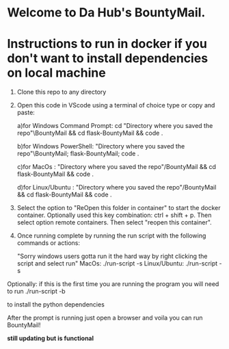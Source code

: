 # Welcome to Da Hub's BountyMail.


# Instructions to run in docker if you don't want to install dependencies on local machine

1. Clone this repo to any directory

2. Open this code in VScode using a terminal of choice type or copy and paste:

	a)for Windows Command Prompt: cd "Directory where you saved the repo"\BountyMail && cd flask-BountyMail && code .
	
	b)for Windows PowerShell: "Directory where you saved the repo"\BountyMail; flask-BountyMail; code .

 	c)for MacOs :  "Directory where you saved the repo"/BountyMail && cd flask-BountyMail && code .

	d)for Linux/Ubuntu : "Directory where you saved the repo"/BountyMail && cd flask-BountyMail && code .

3. Select the option to "ReOpen this folder in container" to start the docker container.
	Optionally used this key combination: ctrl + shift + p. Then select option remote containers. Then select "reopen this container".

4. Once running complete by running the run script with the following commands or actions:

	"Sorry windows users gotta run it the hard way by right clicking the script and select run"
	MacOs: ./run-script -s
	Linux/Ubuntu: ./run-script -s

Optionally: if this is the first time you are running the program you will need to run
		./run-script -b

to install the python dependencies


After the prompt is running just open a browser and voila you can run BountyMail!


__still updating but is functional__


